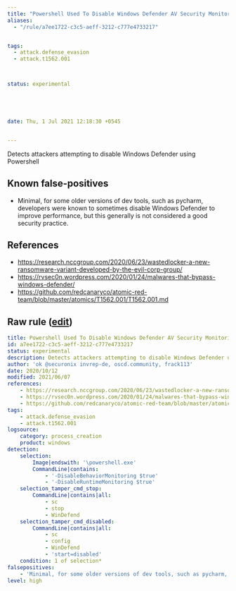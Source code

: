 ```yaml
---
title: "Powershell Used To Disable Windows Defender AV Security Monitoring"
aliases:
  - "/rule/a7ee1722-c3c5-aeff-3212-c777e4733217"


tags:
  - attack.defense_evasion
  - attack.t1562.001



status: experimental





date: Thu, 1 Jul 2021 12:18:30 +0545


---
```


Detects attackers attempting to disable Windows Defender using Powershell

<!--more-->


## Known false-positives

* Minimal, for some older versions of dev tools, such as pycharm, developers were known to sometimes disable Windows Defender to improve performance, but this generally is not considered a good security practice.



## References

* https://research.nccgroup.com/2020/06/23/wastedlocker-a-new-ransomware-variant-developed-by-the-evil-corp-group/
* https://rvsec0n.wordpress.com/2020/01/24/malwares-that-bypass-windows-defender/
* https://github.com/redcanaryco/atomic-red-team/blob/master/atomics/T1562.001/T1562.001.md


## Raw rule ([edit](https://github.com/SigmaHQ/sigma/edit/master/rules/windows/process_creation/proc_creation_win_powershell_disable_windef_av.yml))
```yaml
title: Powershell Used To Disable Windows Defender AV Security Monitoring
id: a7ee1722-c3c5-aeff-3212-c777e4733217
status: experimental
description: Detects attackers attempting to disable Windows Defender using Powershell
author: 'ok @securonix invrep-de, oscd.community, frack113'
date: 2020/10/12
modified: 2021/06/07
references:
    - https://research.nccgroup.com/2020/06/23/wastedlocker-a-new-ransomware-variant-developed-by-the-evil-corp-group/
    - https://rvsec0n.wordpress.com/2020/01/24/malwares-that-bypass-windows-defender/
    - https://github.com/redcanaryco/atomic-red-team/blob/master/atomics/T1562.001/T1562.001.md
tags:
    - attack.defense_evasion
    - attack.t1562.001
logsource:
    category: process_creation
    product: windows
detection:
    selection:
        Image|endswith: '\powershell.exe'
        CommandLine|contains:
            - '-DisableBehaviorMonitoring $true'
            - '-DisableRuntimeMonitoring $true'
    selection_tamper_cmd_stop:
        CommandLine|contains|all:
            - sc
            - stop
            - WinDefend
    selection_tamper_cmd_disabled:
        CommandLine|contains|all:
            - sc
            - config
            - WinDefend
            - 'start=disabled'
    condition: 1 of selection*
falsepositives:
    - 'Minimal, for some older versions of dev tools, such as pycharm, developers were known to sometimes disable Windows Defender to improve performance, but this generally is not considered a good security practice.'
level: high

```
